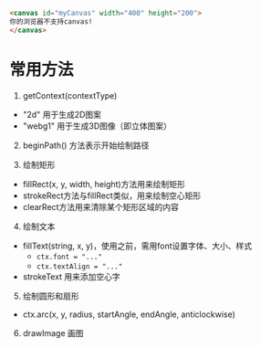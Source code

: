 ```html
<canvas id="myCanvas" width="400" height="200">
你的浏览器不支持canvas!
</canvas>
```

# 常用方法
1. getContext(contextType)
  - "2d" 用于生成2D图案
  - "webg1" 用于生成3D图像（即立体图案）

2. beginPath() 方法表示开始绘制路径

3. 绘制矩形 
  - fillRect(x, y, width, height)方法用来绘制矩形
  - strokeRect方法与fillRect类似，用来绘制空心矩形
  - clearRect方法用来清除某个矩形区域的内容

4. 绘制文本
  - fillText(string, x, y)，使用之前，需用font设置字体、大小、样式
    - `ctx.font = "..."`
    - `ctx.textAlign = "..."`
  - strokeText 用来添加空心字
5. 绘制圆形和扇形
  - ctx.arc(x, y, radius, startAngle, endAngle, anticlockwise)


6. drawImage 画图
